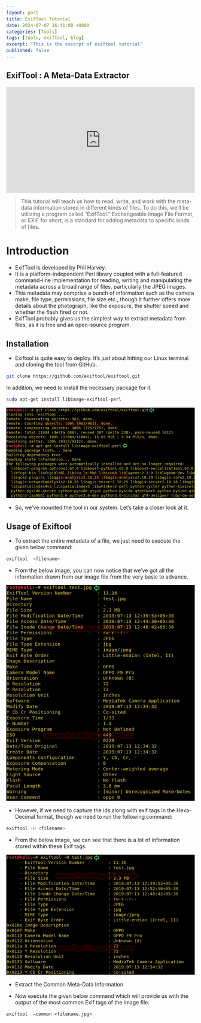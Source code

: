 ```yaml
---
layout: post
title: ExifTool Tutorial
date: 2024-07-07 16:41:00 +0000
categories: [Tools]
tags: [tools, exiftool, blog]
excerpt: "This is the excerpt of exiftool tutorial"
published: false
---
```


## ExifTool : A Meta-Data Extractor ##

<style>
  .video-container {
    position: relative;
    padding-bottom: 56.25%; /* 16:9 Aspect Ratio */
    height: 0;
    overflow: hidden;
    max-width: 100%;
    background: #000;
  }

  .video-container iframe {
    position: absolute;
    top: 0;
    left: 0;
    width: 100%;
    height: 100%;
  }
</style>

<div class="video-container">
  <iframe src="https://www.youtube.com/embed/S6v-Cg0fQbQ" frameborder="0" allow="accelerometer; autoplay; clipboard-write; encrypted-media; gyroscope; picture-in-picture" allowfullscreen></iframe>
</div>

>This tutorial will teach us how to read, write, and work with the meta-data information stored in different kinds of files. To do this, we’ll be utilizing a program called “ExifTool.” Exchangeable Image File Format, or EXIF for short, is a standard for adding metadata to specific kinds of files.


# Introduction #

- ExifTool is developed by Phil Harvey. 
- It is a platform-independent Perl library coupled with a full-featured command-line implementation for reading, writing and manipulating the metadata across a broad range of files, particularly the JPEG images. 
- This metadata may comprise a bunch of information such as the camera make, file type, permissions, file size etc., though it further offers more details about the photograph, like the exposure, the shutter speed and whether the flash fired or not. 
- ExifTool probably gives us the simplest way to extract metadata from files, as it is free and an open-source program.


## Installation ##

- Exiftool is quite easy to deploy. It’s just about hitting our Linux terminal and cloning the tool from GitHub.


```bash
git clone https://github.com/exiftool/exiftool.git 
```

In addition, we need to install the necessary package for it.

```bash
sudo apt-get install libimage-exiftool-perl
```
![ExifTool](/assets/img/blog/exiftool/1.webp)

- So, we’ve mounted the tool in our system. Let’s take a closer look at it.

## Usage of Exiftool ##

- To extract the entire metadata of a file, we just need to execute the given below command:

```bash
exiftool  <filename>
```

- From the below image, you can now notice that we’ve got all the information drawn from our image file from the very basic to advance.

![ExifTool](/assets/img/blog/exiftool/2.webp)

- However, if we need to capture the ids along with exif tags in the Hexa-Decimal format, though we need to run the following command:

```bash
exiftool -H <filename>
```

- From the below image, we can see that there is a lot of information stored within these Exif tags.

![ExifTool](/assets/img/blog/exiftool/3.webp)

- Extract the Common Meta-Data Information

- Now execute the given below command which will provide us with the output of the most common Exif tags of the image file.

```
exiftool  –common <filename.jpg>
```